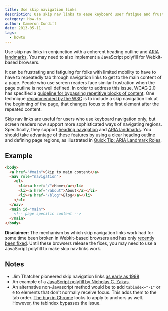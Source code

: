 ```yaml
---
title: Use skip navigation links
description: Use skip nav links to ease keyboard user fatigue and frustration.
category: How-to
author: Cameron Cundiff
date: 2013-05-11
tags:
  - howto
---
```


Use skip nav links in conjunction with a coherent heading outline and [ARIA landmarks](/posts/2013-01-14-aria-landmark-roles/). You may need to also implement a JavaScript polyfill for Webkit-based browsers.

It can be frustrating and fatiguing for folks with limited mobility to have to have to repeatedly tab through navigation links to get to the main content of a page. People who use screen readers face similar frustration when the page outline is not well defined. In order to address this issue, WCAG 2.0 has specified a [guideline for bypassing repetitive blocks of content](https://www.w3.org/TR/UNDERSTANDING-WCAG20/navigation-mechanisms-skip.html). One technique [recommended by the W3C](https://www.w3.org/TR/2012/NOTE-WCAG20-TECHS-20120103/G1) is to include a skip navigation link at the beginning of the page, that changes focus to the first element after the repeated content.

Skip nav links are useful for users who use keyboard navigation only, but screen readers now support more sophisticated ways of navigating regions. Specifically, they support [heading navigation](https://www.w3.org/TR/2012/NOTE-WCAG20-TECHS-20120103/H69) and [ARIA landmarks](https://www.w3.org/WAI/intro/aria). You should take advantage of these features by using a clear heading outline and defining page regions, as illustrated in [Quick Tip: ARIA Landmark Roles](https://a11yproject.com/posts/2013-01-14-aria-landmark-roles/).


## Example

```html
<body>
  <a href="#main">Skip to main content</a>
  <nav role="navigation">
    <ul>
      <li><a href="/">Home</a></li>
      <li><a href="/about">About</a></li>
      <li><a href="/blog">Blog</a></li>
    </ul>
  </nav>
  <main id="main">
    <!-- page specific content -->
  </main>
</body>
```

**Disclaimer**: The mechanism by which skip navigation links work had for some time been broken in Webkit-based browsers and has only [recently been fixed](https://code.google.com/p/chromium/issues/detail?id=37721). Until these browsers release the fixes, you may need to use a JavaScript polyfill to make skip nav links work.


## Notes

* Jim Thatcher pioneered skip navigation links [as early as 1998](https://www.jimthatcher.com/skipnavold.htm)
* An example of a [JavaScript polyfill by Nicholas C. Zakas](https://www.nczonline.net/blog/2013/01/15/fixing-skip-to-content-links/).
* An alternative non-Javascript method would be to add `tabindex="-1"` or `0` to elements that don't normally receive focus. This adds them to the tab order. [The bug in Chrome](https://code.google.com/p/chromium/issues/detail?id=37721) looks to apply to anchors as well. However, the tabindex bypasses the issue.
